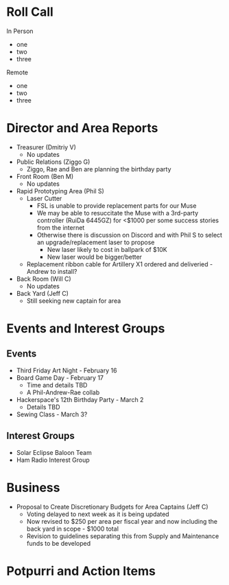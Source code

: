 # Roll Call

In Person

- one
- two
- three

Remote

- one
- two
- three

# Director and Area Reports

- Treasurer (Dmitriy V)
  - No updates
- Public Relations (Ziggo G)
  - Ziggo, Rae and Ben are planning the birthday party
- Front Room (Ben M)
  - No updates
- Rapid Prototyping Area (Phil S)
  - Laser Cutter
    - FSL is unable to provide replacement parts for our Muse
    - We may be able to resuccitate the Muse with a 3rd-party controller (RuiDa 6445GZ) for <$1000 per some success stories from the internet
    - Otherwise there is discussion on Discord and with Phil S to select an upgrade/replacement laser to propose
      - New laser likely to cost in ballpark of $10K
      - New laser would be bigger/better
  - Replacement ribbon cable for Artillery X1 ordered and deliveried - Andrew to install?
- Back Room (Will C)
  - No updates
- Back Yard (Jeff C)
  - Still seeking new captain for area

# Events and Interest Groups

## Events

- Third Friday Art Night - February 16
- Board Game Day - February 17
  - Time and details TBD
  - A Phil-Andrew-Rae collab
- Hackerspace's 12th Birthday Party - March 2
  - Details TBD
- Sewing Class - March 3?

## Interest Groups

- Solar Eclipse Baloon Team
- Ham Radio Interest Group

# Business

- Proposal to Create Discretionary Budgets for Area Captains (Jeff C)
  - Voting delayed to next week as it is being updated
  - Now revised to $250 per area per fiscal year and now including the back yard in scope - $1000 total
  - Revision to guidelines separating this from Supply and Maintenance funds to be developed

# Potpurri and Action Items
